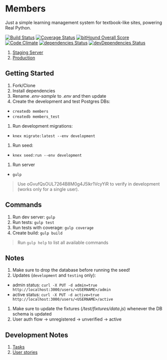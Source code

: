 # Members

Just a simple learning management system for textbook-like sites, powering Real Python.

[![Build Status](https://travis-ci.org/realpython/members.svg?branch=master)](https://travis-ci.org/realpython/members)
[![Coverage Status](https://coveralls.io/repos/github/realpython/members/badge.svg?branch=master)](https://coveralls.io/github/realpython/members?branch=master)
[![bitHound Overall Score](https://www.bithound.io/github/realpython/members/badges/score.svg)](https://www.bithound.io/github/realpython/members)
[![Code Climate](https://codeclimate.com/github/realpython/members/badges/gpa.svg)](https://codeclimate.com/github/realpython/members)
[![dependencies Status](https://david-dm.org/realpython/members/status.svg)](https://david-dm.org/realpython/members)
[![devDependencies Status](https://david-dm.org/realpython/members/dev-status.svg)](https://david-dm.org/realpython/members?type=dev)

1. [Staging Server](https://fast-mesa-25213.herokuapp.com/)
1. [Production](https://realpython.herokuapp.com/)

## Getting Started

1. Fork/Clone
1. Install dependencies
1. Rename *.env-sample* to *.env* and then update
1. Create the development and test Postgres DBs:
  - `createdb members`
  - `createdb members_test`
1. Run development migrations:
  - `knex migrate:latest --env development`
1. Run seed:
  - `knex seed:run --env development`
1. Run server
  - `gulp`

> Use oGvufQsOUL7264B8M0g4J5lkr1VcyYiR to verify in development (works only for a single user).

## Commands

1. Run dev server: `gulp`
1. Run tests: `gulp test`
1. Run tests with coverage: `gulp coverage`
1. Create build: `gulp build`

> Run `gulp help` to list all available commands

## Notes

1. Make sure to drop the database before running the seed!
1. Updates (`development` and `testing` only):
  - admin status: `curl -X PUT -d admin=true http://localhost:3000/users/<USERNAME>/admin`
  - active status: `curl -X PUT -d active=true http://localhost:3000/users/<USERNAME>/active`
1. Make sure to update the fixtures (*/test/fixtures/data.js*) whenever the DB schema is updated
1. User auth flow -> unregistered -> unverified -> active

## Development Notes

1. [Tasks](./tasks.md)
1. [User stories](./stories.md)

